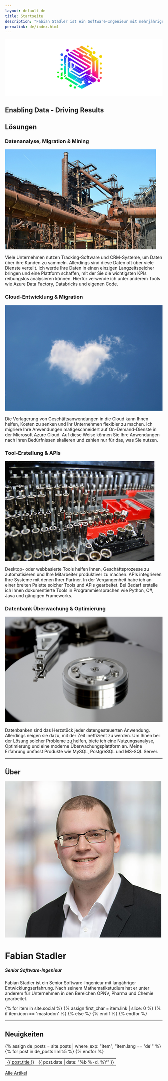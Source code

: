 ```yaml
---
layout: default-de
title: Startseite
description: "Fabian Stadler ist ein Software-Ingenieur mit mehrjähriger Erfahrung in Forschung und Entwicklung. Er ist spezialisiert auf Cloud-Entwicklung und Datenintegration."
permalink: de/index.html
---
```


<section class="index-header">
    <img src="/assets/img/company_logo.jpg" alt="Company logo of Fabian Stadler Solutions">
    <div class="centered"><h2>Enabling Data - Driving Results</h2></div>
</section>

## Lösungen

<div class="home-section">
    <div class="right">
        <h3>Datenanalyse, Migration & Mining</h3>
        <img src="/assets/img/datamining.jpg" alt="Image of a mining site and pipes">
        <p>Viele Unternehmen nutzen Tracking-Software und CRM-Systeme, um Daten über ihre Kunden zu sammeln. Allerdings sind diese Daten oft über viele Dienste verteilt. Ich werde Ihre Daten in einen einzigen Langzeitspeicher bringen und eine Plattform schaffen, mit der Sie die wichtigsten KPIs reibungslos analysieren können. Hierfür verwende ich unter anderem Tools wie Azure Data Factory, Databricks und eigenen Code.</p>
    </div>
</div>

<div class="home-section">
    <div class="left">
        <h3>Cloud-Entwicklung & Migration</h3>
        <img src="/assets/img/cloud.jpg" alt="Image of a cloud that is shaped lika a heart">
        <p>Die Verlagerung von Geschäftsanwendungen in die Cloud kann Ihnen helfen, Kosten zu senken und Ihr Unternehmen flexibler zu machen. Ich migriere Ihre Anwendungen maßgeschneidert auf On-Demand-Dienste in der Microsoft Azure Cloud. Auf diese Weise können Sie Ihre Anwendungen nach Ihren Bedürfnissen skalieren und zahlen nur für das, was Sie nutzen.</p>
    </div>
</div>

<div class="home-section">
    <div class="right">
        <h3>Tool-Erstellung & APIs</h3>
        <img src="/assets/img/toolbox.jpg" alt="Image of a toolbox">
        <p>Desktop- oder webbasierte Tools helfen Ihnen, Geschäftsprozesse zu automatisieren und Ihre Mitarbeiter produktiver zu machen. APIs integrieren Ihre Systeme mit denen Ihrer Partner. In der Vergangenheit habe ich an einer breiten Palette solcher Tools und APIs gearbeitet. Bei Bedarf erstelle ich Ihnen dokumentierte Tools in Programmiersprachen wie Python, C#, Java und gängigen Frameworks.</p>
    </div>
</div>

<div class="home-section">
    <div class="left">
        <h3>Datenbank Überwachung & Optimierung</h3>
        <img src="/assets/img/hard_drive_disk.jpg" alt="Image of a hard drive disk">
        <p>Datenbanken sind das Herzstück jeder datengesteuerten Anwendung. Allerdings neigen sie dazu, mit der Zeit ineffizient zu werden. Um Ihnen bei der Lösung solcher Probleme zu helfen, biete ich eine Nutzungsanalyse, Optimierung und eine moderne Überwachungsplattform an. Meine Erfahrung umfasst Produkte wie MySQL, PostgreSQL und MS-SQL Server.</p>
    </div>
</div>

----

## Über

<div class="profile-section">
    <div class="profile">
        <img src="/assets/img/fabian_stadler.jpg" alt="Profile image">
        <h1>Fabian Stadler</h1>
        <h5 class="post-date">Senior Software-Ingenieur</h5>
    </div>
    <div class="profile-text">
        <p>Fabian Stadler ist ein Senior Software-Ingenieur mit langähriger Entwicklungserfahrung. Nach seinem Mathematikstudium hat er unter anderem für Unternehmen in den Bereichen ÖPNV, Pharma und Chemie gearbeitet.</p>
        {% for item in site.social %}
            {% assign first_char = item.link | slice: 0 %}
            {% if item.icon == 'mastodon' %}
            <a class="icon contact-button"  rel="me" href="{{ item.link }}" target="_blank"><i class="fa-brands fa-{{ item.icon }}" aria-hidden="true"></i></a>
            {% else %}
            <a class="icon contact-button" href="{{ item.link }}" target="_blank"><i class="fa-{{ item.icon-class }} fa-{{ item.icon }}" aria-hidden="true"></i></a>
            {% endif %}
        {% endfor %}
    </div>
</div>

----

## Neuigkeiten

<table class="home-table">
    {% assign de_posts = site.posts | where_exp: "item", "item.lang == 'de'" %}
    {% for post in de_posts limit:5 %}
    <tr>
        <td class="home-post-title"><a href="{{ post.url }}">{{ post.title }}</a></td>
        <td class="home-post-date">{{ post.date | date: "%b %-d, %Y" }}</td>
    </tr>
    {% endfor %}
</table>

<p class="more-articles">
    <a href="/de/posts.html">Alle Artikel</a>
</p>
